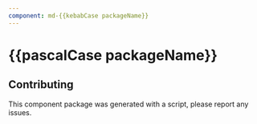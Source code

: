 ```yaml
---
component: md-{{kebabCase packageName}}
---
```


# {{pascalCase packageName}}

## Contributing

This component package was generated with a script, please report any issues.
